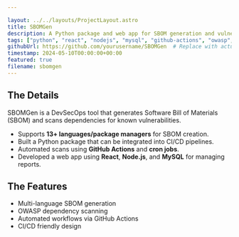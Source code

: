 ```yaml
---

layout: ../../layouts/ProjectLayout.astro
title: SBOMGen
description: A Python package and web app for SBOM generation and vulnerability scanning, supporting 13+ ecosystems.
tags: ["python", "react", "nodejs", "mysql", "github-actions", "owasp", "sbom", "devsecops"]
githubUrl: https://github.com/yourusername/SBOMGen  # Replace with actual
timestamp: 2024-05-10T00:00:00+00:00
featured: true
filename: sbomgen
---
```


## The Details

SBOMGen is a DevSecOps tool that generates Software Bill of Materials (SBOM) and scans dependencies for known vulnerabilities.

- Supports **13+ languages/package managers** for SBOM creation.
- Built a Python package that can be integrated into CI/CD pipelines.
- Automated scans using **GitHub Actions** and **cron jobs**.
- Developed a web app using **React**, **Node.js**, and **MySQL** for managing reports.

## The Features

- Multi-language SBOM generation
- OWASP dependency scanning
- Automated workflows via GitHub Actions
- CI/CD friendly design
